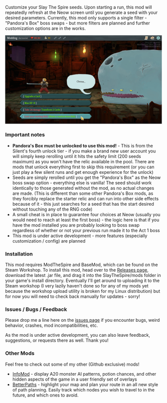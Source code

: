 Customize your Slay The Spire seeds. Upon starting a run, this mod will repeatedly refresh at the Neow screen until you generate a seed with your desired parameters. Currently, this mod only supports a single filter - "Pandora's Box" boss swaps - but more filters are planned and further customization options are in the works.

![Neow](github/neow.png)

### Important notes

* **Pandora's Box must be unlocked to use this mod!** - This is from the Silent's fourth unlock tier - if you make a brand new user account you will simply keep rerolling until it hits the safety limit (200 seeds maximum) as you won't have the relic available in the pool. There are mods that unlock everything first to skip this requirement (or you can just play a few silent runs and get enough experience for the unlock)
* Seeds are simply rerolled until you get the "Pandora's Box" as the Neow boss swap option - everything else is vanilla! The seed should work identically to those generated without the mod, as no actual changes are made. (This is different than some other Pandora's Box mods, as they forcibly replace the starter relic and can run into other side effects because of it - this just searches for a seed that has the start desired without touching any of the RNG code)
* A small cheat is in place to guarantee four choices at Neow (usually you would need to reach at least the first boss) - the logic here is that if you have the mod installed you are probably looking to boss swap regardless of whether or not your previous run made it to the Act 1 boss
* This mod is under active development - more features (especially customization / config) are planned


### Installation

This mod requires ModTheSpire and BaseMod, which can be found on the Steam Workshop. To install this mod, head over to the [Releases page](https://github.com/casey-c/BossSwapSeedRefresh/releases), download the latest .jar file, and drag it into the SlayTheSpire/mods folder in your game's install directory. Eventually I'll get around to uploading it to the Steam workshop (I very lazily haven't done so for any of my mods yet because the workshop upload utility is broken for my Linux distribution) but for now you will need to check back manually for updates - sorry!


### Issues / Bugs / Feedback

Please drop me a line here on the [issues page](https://github.com/casey-c/BossSwapSeedRefresh/issues) if you encounter bugs, weird behavior, crashes, mod incompatibilities, etc.

As the mod is under active development, you can also leave feedback, suggestions, or requests there as well. Thank you!

### Other Mods

Feel free to check out some of my other (Github exclusive) mods!

* [InfoMod](https://github.com/casey-c/spiretool-infomod) - display A20 monster AI patterns, potion chances, and other hidden aspects of the game in a user friendly set of overlays
* [BetterPaths](https://github.com/casey-c/sts_betterpaths) - highlight your map and plan your route in an all new style of path planning. Easily track which nodes you wish to travel to in the future, and which ones to avoid.
